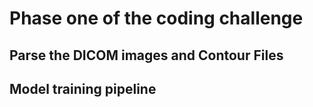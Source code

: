 # Phase one of the coding challenge

## Parse the DICOM images and Contour Files

## Model training pipeline


